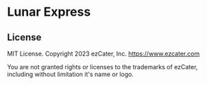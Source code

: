 # Lunar Express

## License

MIT License. Copyright 2023 ezCater, Inc. https://www.ezcater.com

You are not granted rights or licenses to the trademarks of ezCater, including without limitation it's name or logo.

